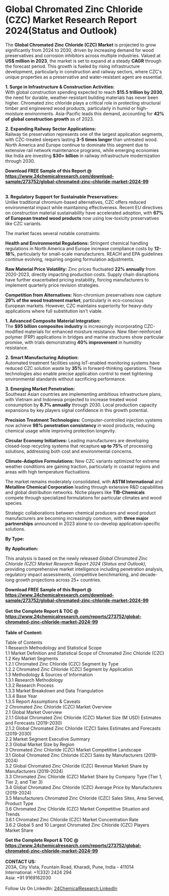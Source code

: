 <h1>Global Chromated Zinc Chloride (CZC) Market Research Report 2024(Status and Outlook)</h1><p>The <strong>Global Chromated Zinc Chloride (CZC) Market</strong> is projected to grow significantly from 2024 to 2030, driven by increasing demand for wood preservatives and corrosion inhibitors across multiple industries. Valued at <strong>US$ million in 2023</strong>, the market is set to expand at a steady <strong>CAGR</strong> through the forecast period. This growth is fueled by rising infrastructure development, particularly in construction and railway sectors, where CZC's unique properties as a preservative and water-resistant agent are essential.</p><p><strong>1. Surge in Infrastructure &amp; Construction Activities:</strong><br>
With global construction spending expected to reach <strong>$15.5 trillion by 2030</strong>, the need for durable, weather-resistant building materials has never been higher. Chromated zinc chloride plays a critical role in protecting structural timber and engineered wood products, particularly in humid or high-moisture environments. Asia-Pacific leads this demand, accounting for <strong>42% of global construction growth</strong> as of 2023.</p><p><strong>2. Expanding Railway Sector Applications:</strong><br>
Railway tie preservation represents one of the largest application segments, with CZC-treated sleepers lasting <strong>3-5 times longer</strong> than untreated wood. North America and Europe continue to dominate this segment due to extensive rail network maintenance programs, while emerging economies like India are investing <strong>$30+ billion</strong> in railway infrastructure modernization through 2030.</p><div><b>Download FREE Sample of this Report @ 
            <a href="https://www.24chemicalresearch.com/download-sample/273752/global-chromated-zinc-chloride-market-2024-99">
            https://www.24chemicalresearch.com/download-sample/273752/global-chromated-zinc-chloride-market-2024-99</a></b></div><br><p><strong>3. Regulatory Support for Sustainable Preservatives:</strong><br>
Unlike traditional chromium-based alternatives, CZC offers reduced environmental impact while maintaining effectiveness. Recent EU directives on construction material sustainability have accelerated adoption, with <strong>67% of European treated wood products</strong> now using low-toxicity preservatives like CZC variants.</p><p>The market faces several notable constraints:</p><p><strong>Health and Environmental Regulations:</strong> Stringent chemical handling regulations in North America and Europe increase compliance costs by <strong>12-18%</strong>, particularly for small-scale manufacturers. REACH and EPA guidelines continue evolving, requiring ongoing formulation adjustments.</p><p><strong>Raw Material Price Volatility:</strong> Zinc prices fluctuated <strong>22% annually</strong> from 2020-2023, directly impacting production costs. Supply chain disruptions have further exacerbated pricing instability, forcing manufacturers to implement quarterly price revision strategies.</p><p><strong>Competition from Alternatives:</strong> Non-chromium preservatives now capture <strong>29% of the wood treatment market</strong>, particularly in eco-conscious European markets. However, CZC maintains superiority for heavy-duty applications where full substitution isn't viable.</p><p><strong>1. Advanced Composite Material Integration:</strong><br>
The <strong>$95 billion composites industry</strong> is increasingly incorporating CZC-modified materials for enhanced moisture resistance. New fiber-reinforced polymer (FRP) applications in bridges and marine structures show particular promise, with trials demonstrating <strong>40% improvement</strong> in humidity resistance.</p><p><strong>2. Smart Manufacturing Adoption:</strong><br>
Automated treatment facilities using IoT-enabled monitoring systems have reduced CZC solution waste by <strong>35%</strong> in forward-thinking operations. These technologies also enable precise application control to meet tightening environmental standards without sacrificing performance.</p><p><strong>3. Emerging Market Penetration:</strong><br>
Southeast Asian countries are implementing ambitious infrastructure plans, with Vietnam and Indonesia projected to increase treated wood consumption by <strong>8.7% annually</strong> through 2030. Local production capacity expansions by key players signal confidence in this growth potential.</p><p><strong>Precision Treatment Technologies:</strong> Computer-controlled injection systems now achieve <strong>98% penetration consistency</strong> in wood products, reducing chemical usage while improving protection longevity.</p><p><strong>Circular Economy Initiatives:</strong> Leading manufacturers are developing closed-loop recycling systems that recapture <strong>up to 75%</strong> of processing solutions, addressing both cost and environmental concerns.</p><p><strong>Climate-Adaptive Formulations:</strong> New CZC variants optimized for extreme weather conditions are gaining traction, particularly in coastal regions and areas with high temperature fluctuations.</p><p>The market remains moderately consolidated, with <strong>ASTM International</strong> and <strong>Metalline Chemical Corporation</strong> leading through extensive R&amp;D capabilities and global distribution networks. Niche players like <strong>TIB-Chemicals</strong> compete through specialized formulations for particular climates and wood species.</p><p>Strategic collaborations between chemical producers and wood product manufacturers are becoming increasingly common, with <strong>three major partnerships</strong> announced in 2023 alone to co-develop application-specific solutions.</p><p><strong>By Type:</strong></p><p><strong>By Application:</strong></p><p>This analysis is based on the newly released <em>Global Chromated Zinc Chloride (CZC) Market Research Report 2024 (Status and Outlook)</em>, providing comprehensive market intelligence including penetration analysis, regulatory impact assessments, competitive benchmarking, and decade-long growth projections across 25+ countries.</p><div><b>Download FREE Sample of this Report @ 
            <a href="https://www.24chemicalresearch.com/download-sample/273752/global-chromated-zinc-chloride-market-2024-99">
            https://www.24chemicalresearch.com/download-sample/273752/global-chromated-zinc-chloride-market-2024-99</a></b></div><br><div><b>Get the Complete Report & TOC @ 
            <a href="https://www.24chemicalresearch.com/reports/273752/global-chromated-zinc-chloride-market-2024-99">
            https://www.24chemicalresearch.com/reports/273752/global-chromated-zinc-chloride-market-2024-99</a></b></div><br>
            <b>Table of Content:</b><p>Table of Contents<br />
1 Research Methodology and Statistical Scope<br />
1.1 Market Definition and Statistical Scope of Chromated Zinc Chloride (CZC)<br />
1.2 Key Market Segments<br />
1.2.1 Chromated Zinc Chloride (CZC) Segment by Type<br />
1.2.2 Chromated Zinc Chloride (CZC) Segment by Application<br />
1.3 Methodology & Sources of Information<br />
1.3.1 Research Methodology<br />
1.3.2 Research Process<br />
1.3.3 Market Breakdown and Data Triangulation<br />
1.3.4 Base Year<br />
1.3.5 Report Assumptions & Caveats<br />
2 Chromated Zinc Chloride (CZC) Market Overview<br />
2.1 Global Market Overview<br />
2.1.1 Global Chromated Zinc Chloride (CZC) Market Size (M USD) Estimates and Forecasts (2019-2030)<br />
2.1.2 Global Chromated Zinc Chloride (CZC) Sales Estimates and Forecasts (2019-2030)<br />
2.2 Market Segment Executive Summary<br />
2.3 Global Market Size by Region<br />
3 Chromated Zinc Chloride (CZC) Market Competitive Landscape<br />
3.1 Global Chromated Zinc Chloride (CZC) Sales by Manufacturers (2019-2024)<br />
3.2 Global Chromated Zinc Chloride (CZC) Revenue Market Share by Manufacturers (2019-2024)<br />
3.3 Chromated Zinc Chloride (CZC) Market Share by Company Type (Tier 1, Tier 2, and Tier 3)<br />
3.4 Global Chromated Zinc Chloride (CZC) Average Price by Manufacturers (2019-2024)<br />
3.5 Manufacturers Chromated Zinc Chloride (CZC) Sales Sites, Area Served, Product Type<br />
3.6 Chromated Zinc Chloride (CZC) Market Competitive Situation and Trends<br />
3.6.1 Chromated Zinc Chloride (CZC) Market Concentration Rate<br />
3.6.2 Global 5 and 10 Largest Chromated Zinc Chloride (CZC) Players Market Share </p><div><b>Get the Complete Report & TOC @ 
            <a href="https://www.24chemicalresearch.com/reports/273752/global-chromated-zinc-chloride-market-2024-99">
            https://www.24chemicalresearch.com/reports/273752/global-chromated-zinc-chloride-market-2024-99</a></b></div><br><b>CONTACT US:</b><br>
            203A, City Vista, Fountain Road, Kharadi, Pune, India - 411014<br>
            International: +1(332) 2424 294<br>
            Asia: +91 9169162030 <br><br>
            Follow Us On LinkedIn: <a href="https://www.linkedin.com/company/24chemicalresearch/">24ChemicalResearch LinkedIn</a>